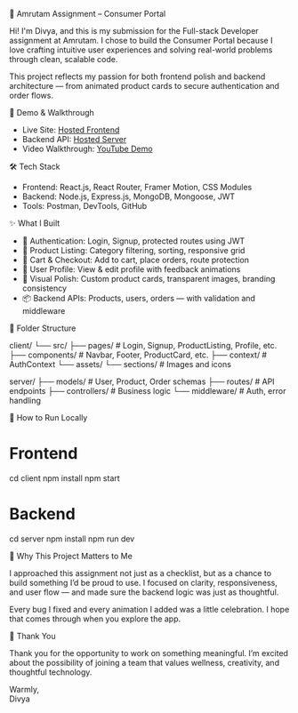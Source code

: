 🌿 Amrutam Assignment – Consumer Portal

Hi! I'm Divya, and this is my submission for the Full-stack Developer assignment at Amrutam. I chose to build the Consumer Portal because I love crafting intuitive user experiences and solving real-world problems through clean, scalable code.

This project reflects my passion for both frontend polish and backend architecture — from animated product cards to secure authentication and order flows.

🔗 Demo & Walkthrough

- Live Site: [Hosted Frontend](#)
- Backend API: [Hosted Server](#)
- Video Walkthrough: [YouTube Demo](#)

🛠️ Tech Stack

- Frontend: React.js, React Router, Framer Motion, CSS Modules
- Backend: Node.js, Express.js, MongoDB, Mongoose, JWT
- Tools: Postman, DevTools, GitHub

✨ What I Built

- 🔐 Authentication: Login, Signup, protected routes using JWT
- 🛒 Product Listing: Category filtering, sorting, responsive grid
- 🧾 Cart & Checkout: Add to cart, place orders, route protection
- 👤 User Profile: View & edit profile with feedback animations
- 🌟 Visual Polish: Custom product cards, transparent images, branding consistency
- 📦 Backend APIs: Products, users, orders — with validation and middleware

📁 Folder Structure

client/
  └── src/
      ├── pages/         # Login, Signup, ProductListing, Profile, etc.
      ├── components/    # Navbar, Footer, ProductCard, etc.
      ├── context/       # AuthContext
      └── assets/
      └── sections/        # Images and icons

server/
  ├── models/            # User, Product, Order schemas
  ├── routes/            # API endpoints
  ├── controllers/       # Business logic
  └── middleware/        # Auth, error handling

🚀 How to Run Locally

# Frontend
cd client
npm install
npm start

# Backend
cd server
npm install
npm run dev

💬 Why This Project Matters to Me

I approached this assignment not just as a checklist, but as a chance to build something I’d be proud to use. I focused on clarity, responsiveness, and user flow — and made sure the backend logic was just as thoughtful.

Every bug I fixed and every animation I added was a little celebration. I hope that comes through when you explore the app.

🙏 Thank You

Thank you for the opportunity to work on something meaningful. I’m excited about the possibility of joining a team that values wellness, creativity, and thoughtful technology.

Warmly,  
Divya
